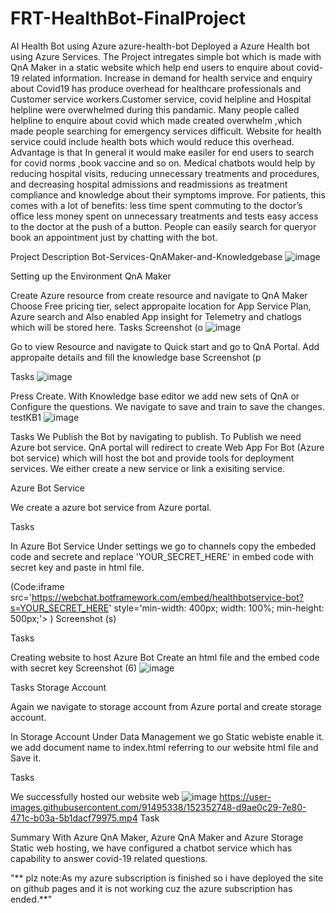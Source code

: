 # FRT-HealthBot-FinalProject
AI Health Bot using Azure
azure-health-bot
Deployed a Azure Health bot using Azure Services. The Project intregates simple bot which is made with QnA Maker in a static website which help end users to enquire about covid-19 related information. Increase in demand for health service and enquiry about Covid19 has produce overhead for healthcare professionals and Customer service workers.Customer service, covid helpline and Hospital helpline were overwhelmed during this pandamic. Many people called helpline to enquire about covid which made created overwhelm ,which made people searching for emergency services difficult. Website for health service could include health bots which would reduce this overhead. Advantage is that In general it would make easiler for end users to search for covid norms ,book vaccine and so on. Medical chatbots would help by reducing hospital visits, reducing unnecessary treatments and procedures, and decreasing hospital admissions and readmissions as treatment compliance and knowledge about their symptoms improve. For patients, this comes with a lot of benefits: less time spent commuting to the doctor’s office less money spent on unnecessary treatments and tests easy access to the doctor at the push of a button. People can easily search for queryor book an appointment just by chatting with the bot.

Project Description Bot-Services-QnAMaker-and-Knowledgebase
![image](https://user-images.githubusercontent.com/78140862/155737125-e8765b82-5390-4765-80cd-136426c9f579.png)


Setting up the Environment QnA Maker

Create Azure resource from create resource and navigate to QnA Maker Choose Free pricing tier, select appropaite location for App Service Plan, Azure search and Also enabled App insight for Telemetry and chatlogs which will be stored here. Tasks Screenshot (o
![image](https://user-images.githubusercontent.com/78140862/155737183-f0bcde88-3863-4bc5-a46e-7a1d29c8dfc9.png)

Go to view Resource and navigate to Quick start and go to QnA Portal. Add appropaite details and fill the knowledge base Screenshot (p

Tasks
![image](https://user-images.githubusercontent.com/78140862/155737210-f2ef4cdd-e28b-4485-9334-ccadbf77ba7b.png)


Press Create. With Knowledge base editor we add new sets of QnA or Configure the questions. We navigate to save and train to save the changes. testKB1
![image](https://user-images.githubusercontent.com/78140862/155737369-94428b26-8844-426a-b871-43e2a174b29b.png)

Tasks We Publish the Bot by navigating to publish. To Publish we need Azure bot service. QnA portal will redirect to create Web App For Bot (Azure bot service) which will host the bot and provide tools for deployment services. We either create a new service or link a exisiting service.

Azure Bot Service

We create a azure bot service from Azure portal.


Tasks

In Azure Bot Service Under settings we go to channels copy the embeded code and secrete and replace 'YOUR_SECRET_HERE' in embed code with secret key and paste in html file.

(Code:iframe src='https://webchat.botframework.com/embed/healthbotservice-bot?s=YOUR_SECRET_HERE' style='min-width: 400px; width: 100%; min-height: 500px;'></iframe> ) Screenshot (s)

Tasks

Creating website to host Azure Bot Create an html file and the embed code with secret key Screenshot (6)
![image](https://user-images.githubusercontent.com/78140862/155737452-1a992cae-b21e-4483-b0a9-07801090dbd1.png)

Tasks Storage Account

Again we navigate to storage account from Azure portal and create storage account.

In Storage Account Under Data Management we go Static webiste enable it. we add document name to index.html referring to our website html file and Save it.

Tasks

We successfully hosted our website web
![image](https://user-images.githubusercontent.com/78140862/155737484-6f802223-4064-4d03-8d5d-2430d14c83d8.png)
https://user-images.githubusercontent.com/91495338/152352748-d9ae0c29-7e80-471c-b03a-5b1dacf79975.mp4
Task

Summary With Azure QnA Maker, Azure QnA Maker and Azure Storage Static web hosting, we have configured a chatbot service which has capability to answer covid-19 related questions.

"** plz note:As my azure subscription is finished so i have deployed the site on github pages and it is not working cuz the azure subscription has ended.**"
